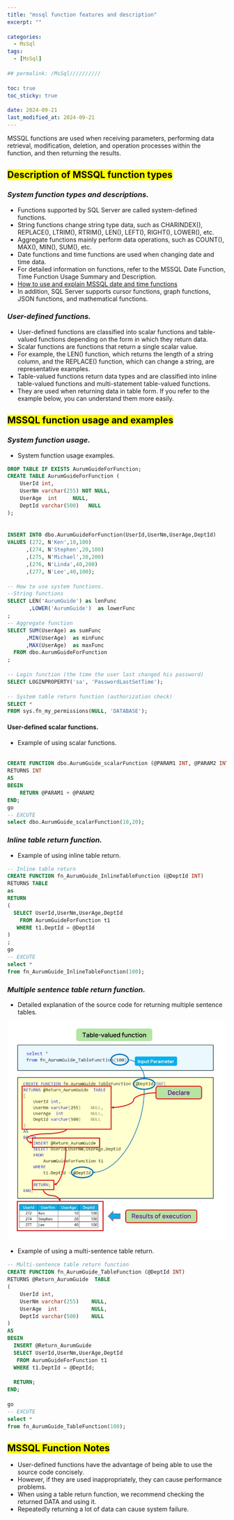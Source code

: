 ```yaml
---
title: "mssql function features and description"
excerpt: ""

categories:
  - MsSql
tags:
  - [MsSql]

## permalink: /MsSql//////////

toc: true
toc_sticky: true
 
date: 2024-09-21
last_modified_at: 2024-09-21
---
```


MSSQL functions are used when receiving parameters, performing data retrieval, modification, deletion, and operation processes within the function, and then returning the results.

## <mark>Description of MSSQL function types</mark>

### ***System function types and descriptions.***

- Functions supported by SQL Server are called system-defined functions.
- String functions change string type data, such as CHARINDEX(), REPLACE(), LTRIM(), RTRIM(), LEN(), LEFT(), RIGHT(), LOWER(), etc.
- Aggregate functions mainly perform data operations, such as COUNT(), MAX(), MIN(), SUM(), etc.
- Date functions and time functions are used when changing date and time data.
- For detailed information on functions, refer to the MSSQL Date Function, Time Function Usage Summary and Description.
- [How to use and explain MSSQL date and time functions](https://aurumguide.com/mssql/1028_Eng_Fnc_DataFunction "Description of MSSQL date and time functions.")
- In addition, SQL Server supports cursor functions, graph functions, JSON functions, and mathematical functions.

### ***User-defined functions.***

- User-defined functions are classified into scalar functions and table-valued functions depending on the form in which they return data.
- Scalar functions are functions that return a single scalar value.
- For example, the LEN() function, which returns the length of a string column, and the REPLACE() function, which can change a string, are representative examples.
- Table-valued functions return data types and are classified into inline table-valued functions and multi-statement table-valued functions.
- They are used when returning data in table form. If you refer to the example below, you can understand them more easily.

## <mark>MSSQL function usage and examples</mark>

### ***System function usage.***

- System function usage examples.

```sql
DROP TABLE IF EXISTS AurumGuideForFunction;
CREATE TABLE AurumGuideForFunction (
    UserId int,
    UserNm varchar(255) NOT NULL,
    UserAge  int     NULL,
    DeptId varchar(500)   NULL
);
 

INSERT INTO dbo.AurumGuideForFunction(UserId,UserNm,UserAge,DeptId) 
VALUES (272, N'Ken',10,100)	 
      ,(274, N'Stephen',20,100)
      ,(275, N'Michael',30,200)
      ,(276, N'Linda',40,200)
      ,(277, N'Lee',40,100);
 
-- How to use system functions.
--String functions
SELECT LEN('AurumGuide') as lenFunc
       ,LOWER('AurumGuide')  as lowerFunc 
;
-- Aggregate function
SELECT SUM(UserAge) as sumFunc
      ,MIN(UserAge)  as minFunc
      ,MAX(UserAge)  as maxFunc
  FROM dbo.AurumGuideForFunction
;

-- Login function (the time the user last changed his password)
SELECT LOGINPROPERTY('sa', 'PasswordLastSetTime');

-- System table return function (authorization check)
SELECT * 
FROM sys.fn_my_permissions(NULL, 'DATABASE');
```

#### **User-defined scalar functions.**

- Example of using scalar functions.

```sql
 
CREATE FUNCTION dbo.AurumGuide_scalarFunction (@PARAM1 INT, @PARAM2 INT)
RETURNS INT
AS
BEGIN
    RETURN @PARAM1 + @PARAM2
END;
go
-- EXCUTE 
select dbo.AurumGuide_scalarFunction(10,20);
```

### ***Inline table return function.***

- Example of using inline table return.

```sql
-- Inline table return
CREATE FUNCTION fn_AurumGuide_InlineTableFunction (@DeptId INT)
RETURNS TABLE
as 
RETURN 
(
  SELECT UserId,UserNm,UserAge,DeptId
    FROM AurumGuideForFunction t1
   WHERE t1.DeptId = @DeptId
)
;
go
-- EXCUTE
select * 
from fn_AurumGuide_InlineTableFunction(100);
```

### ***Multiple sentence table return function.***

- Detailed explanation of the source code for returning multiple sentence tables.

![Table-valued function flow diagram.](/assets/images/postsImages/MsSql/1051_function_types/MSSQL_Function.jpg)

- Example of using a multi-sentence table return.

```sql
-- Multi-sentence table return function
CREATE FUNCTION fn_AurumGuide_TableFunction (@DeptId INT)
RETURNS @Return_AurumGuide  TABLE
(
    UserId int,
    UserNm varchar(255)    NULL,
    UserAge  int           NULL,
    DeptId varchar(500)    NULL
)
AS
BEGIN
  INSERT @Return_AurumGuide
  SELECT UserId,UserNm,UserAge,DeptId
   FROM AurumGuideForFunction t1
  WHERE t1.DeptId = @DeptId;

  RETURN;
END;

go
-- EXCUTE
select * 
from fn_AurumGuide_TableFunction(100);
```

## <mark>MSSQL Function Notes</mark>

- User-defined functions have the advantage of being able to use the source code concisely.
- However, if they are used inappropriately, they can cause performance problems.
- When using a table return function, we recommend checking the returned DATA and using it.
- Repeatedly returning a lot of data can cause system failure.
